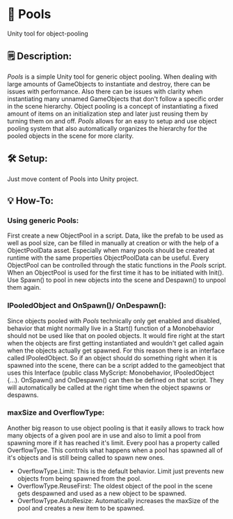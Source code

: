 # 🌊 Pools
Unity tool for object-pooling

## 🗒️ Description:
*Pools* is a simple Unity tool for generic object pooling. When dealing with large amounts of GameObjects to instantiate and destroy, there can be issues with performance. Also there can be issues with clarity when instantiating many unnamed GameObjects that don't follow a specific order in the scene hierarchy. Object pooling is a concept of instantiating a fixed amount of items on an initialization step and later just reusing them by turning them on and off. *Pools* allows for an easy to setup and use object pooling system that also automatically organizes the hierarchy for the pooled objects in the scene for more clarity.

## 🛠️ Setup:
Just move content of Pools into Unity project.

## 💡 How-To:

### Using generic Pools:

First create a new ObjectPool in a script. Data, like the prefab to be used as well as pool size, can be filled in manually at creation or with the help of a ObjectPoolData asset. Especially when many pools should be created at runtime with the same properties ObjectPoolData can be useful. Every ObjectPool can be controlled through the static functions in the *Pools* script. When an ObjectPool is used for the first time it has to be initiated with Init(). Use Spawn() to pool in new objects into the scene and Despawn() to unpool them again.

### IPooledObject and OnSpawn()/ OnDespawn():

Since objects pooled with *Pools* technically only get enabled and disabled, behavior that might normally live in a Start() function of a Monobehavior should not be used like that on pooled objects. It would fire right at the start when the objects are first getting instantiated and wouldn't get called again when the objects actually get spawned. For this reason there is an interface called IPooledObject. So if an object should do something right when it is spawned into the scene, there can be a script added to the gameobject that uses this Interface (public class MyScript: Monobehavior, IPooledObject {...). OnSpawn() and OnDespawn() can then be defined on that script. They will automatically be called at the right time when the object spawns or despawns.

### maxSize and OverflowType:

Another big reason to use object pooling is that it easily allows to track how many objects of a given pool are in use and also to limit a pool from spawning more if it has reached it's limit.
Every pool has a property called OverflowType. This controls what happens when a pool has spawned all of it's objects and is still being called to spawn new ones.

  - OverflowType.Limit: This is the default behavior. Limit just prevents new objects from being spawned from the pool.
  - OverflowType.ReuseFirst: The oldest object of the pool in the scene gets despawned and used as a new object to be spawned.
  - OverflowType.AutoResize: Automatically increases the maxSize of the pool and creates a new item to be spawned.
